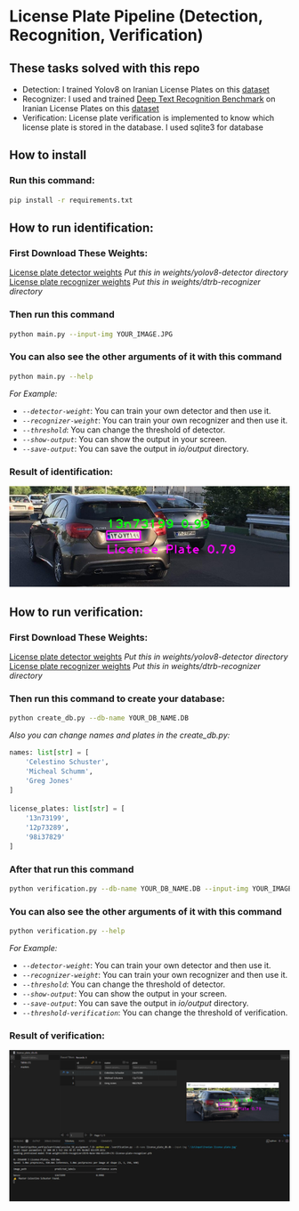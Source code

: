 # License Plate Pipeline (Detection, Recognition, Verification)
## These tasks solved with this repo
- Detection: I trained Yolov8 on Iranian License Plates on this [dataset](https://app.roboflow.com/sajjad-aemmi/persian-license-plate-detection)
- Recognizer: I used and trained [Deep Text Recognition Benchmark](https://github.com/clovaai/deep-text-recognition-benchmark.git) on Iranian License Plates on this [dataset](https://github.com/mut-deep/IR-LPR)
- Verification: License plate verification is implemented to know which license plate is stored in the database. I used sqlite3 for database

## How to install
### Run this command:
```bash
pip install -r requirements.txt
```

## How to run identification:
### First Download These Weights:
[License plate detector weights](https://drive.google.com/file/d/1oQe6WYsIMPh4b78FsoX1czTZX8jhXMRR/view?usp=sharing)
*Put this in weights/yolov8-detector directory*
<br>
[License plate recognizer weights](https://drive.google.com/file/d/1-N2uqe1bS0H6TTfLVpLCzlQtTgq7yan3/view?usp=sharing)
*Put this in weights/dtrb-recognizer directory*

### Then run this command
```bash
python main.py --input-img YOUR_IMAGE.JPG
```

### You can also see the other arguments of it with this command
```bash
python main.py --help
```
*For Example:*
- *`--detector-weight`*: You can train your own detector and then use it.
- *`--recognizer-weight`*: You can train your own recognizer and then use it.
- *`--threshold`*: You can change the threshold of detector.
- *`--show-output`*: You can show the output in your screen.
- *`--save-output`*: You can save the output in *io/output* directory.

### Result of identification:
![Result Of Identification](./io/output/image_result.jpg)

## How to run verification:
### First Download These Weights:
[License plate detector weights](https://drive.google.com/file/d/1oQe6WYsIMPh4b78FsoX1czTZX8jhXMRR/view?usp=sharing)
*Put this in weights/yolov8-detector directory*
<br>
[License plate recognizer weights](https://drive.google.com/file/d/1-N2uqe1bS0H6TTfLVpLCzlQtTgq7yan3/view?usp=sharing)
*Put this in weights/dtrb-recognizer directory*

### Then run this command to create your database:
```bash
python create_db.py --db-name YOUR_DB_NAME.DB
```
*Also you can change names and plates in the create_db.py:*
```python
names: list[str] = [
    'Celestino Schuster',
    'Micheal Schumm',
    'Greg Jones'
]

license_plates: list[str] = [
    '13n73199',
    '12p73289',
    '98i37829'
]
```

### After that run this command
```bash
python verification.py --db-name YOUR_DB_NAME.DB --input-img YOUR_IMAGE.jpg
```

### You can also see the other arguments of it with this command
```bash
python verification.py --help
```
*For Example:*
- *`--detector-weight`*: You can train your own detector and then use it.
- *`--recognizer-weight`*: You can train your own recognizer and then use it.
- *`--threshold`*: You can change the threshold of detector.
- *`--show-output`*: You can show the output in your screen.
- *`--save-output`*: You can save the output in *io/output* directory.
- *`--threshold-verification`*: You can change the threshold of verification.

### Result of verification:
![Result Of Verification](./io/output/verification_result.png)
